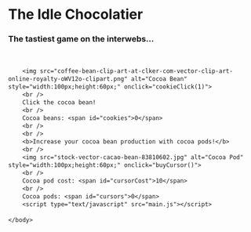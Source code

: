 <html>
	<head>
		<link rel="stylesheet" type="text/css" href="interface.css" />
	</head>
	<body>
	<h1>The Idle Chocolatier</h1>
	<h3>The tastiest game on the interwebs...</h3>
	<br/>
		
		<img src="coffee-bean-clip-art-at-clker-com-vector-clip-art-online-royalty-oWV12o-clipart.png" alt="Cocoa Bean" style="width:100px;height:60px;" onclick="cookieClick(1)">
		<br />
		Click the cocoa bean!
		<br />
		Cocoa beans: <span id="cookies">0</span>
		<br />
		<br />
		<b>Increase your cocoa bean production with cocoa pods!</b>
		<br />
		<img src="stock-vector-cacao-bean-83810602.jpg" alt="Cocoa Pod" style="width:100px;height:60px;" onclick="buyCursor()">
		<br />
		Cocoa pod cost: <span id="cursorCost">10</span>
		<br />
		Cocoa pods: <span id="cursors">0</span>
		<script type="text/javascript" src="main.js"></script>
	
	</body>
</html>

